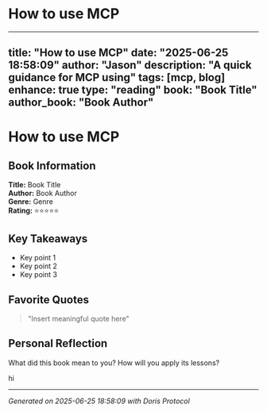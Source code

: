 # How to use MCP

---
title: "How to use MCP"
date: "2025-06-25 18:58:09"
author: "Jason"
description: "A quick guidance for MCP using"
tags: [mcp, blog]
enhance: true
type: "reading"
book: "Book Title"
author_book: "Book Author"
---

# How to use MCP

## Book Information

**Title:** Book Title  
**Author:** Book Author  
**Genre:** Genre  
**Rating:** ⭐⭐⭐⭐⭐

## Key Takeaways

- Key point 1
- Key point 2
- Key point 3

## Favorite Quotes

> "Insert meaningful quote here"

## Personal Reflection

What did this book mean to you? How will you apply its lessons?

hi

---
*Generated on 2025-06-25 18:58:09 with Doris Protocol*